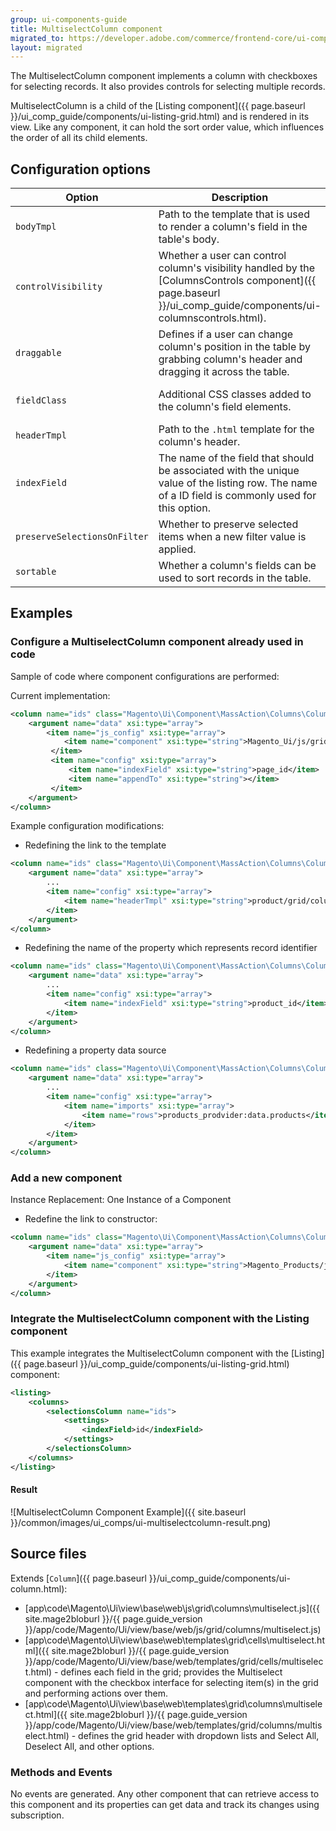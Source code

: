 ```yaml
---
group: ui-components-guide
title: MultiselectColumn component
migrated_to: https://developer.adobe.com/commerce/frontend-core/ui-components/components/multiselect-column/
layout: migrated
---
```


The MultiselectColumn component implements a column with checkboxes for selecting records. It also provides controls for selecting multiple records.

MultiselectColumn is a child of the [Listing component]({{ page.baseurl }}/ui_comp_guide/components/ui-listing-grid.html) and is rendered in its view. Like any component, it can hold the sort order value, which influences the order of all its child elements.

## Configuration options

| Option | Description | Type | Default Value |
| --- | --- | --- | --- |
| `bodyTmpl` | Path to the template that is used to render a column's field in the table's body. | String | `ui/grid/cells/multiselect` |
| `controlVisibility` | Whether a user can control column's visibility handled by the [ColumnsControls component]({{ page.baseurl }}/ui_comp_guide/components/ui-columnscontrols.html). | String | `false` |
| `draggable` | Defines if a user can change column's position in the table by grabbing column's header and dragging it across the table. | Boolean | `false` |
| `fieldClass` | Additional CSS classes added to the column's field elements. | {[name: string]: boolean} | `{'data-grid-checkbox-cell': true}` |
| `headerTmpl` | Path to the `.html` template for the column's header. | String | `ui/grid/columns/multiselect` |
| `indexField` | The name of the field that should be associated with the unique value of the listing row. The name of a ID field is commonly used for this option. | String | `-` |
| `preserveSelectionsOnFilter` | Whether to preserve selected items when a new filter value is applied. | Boolean | `false` |
| `sortable` | Whether a column's fields can be used to sort records in the table. | Boolean | `false` |

## Examples

### Configure a MultiselectColumn component already used in code

Sample of code where component configurations are performed:

Current implementation:

```xml
<column name="ids" class="Magento\Ui\Component\MassAction\Columns\Column">
    <argument name="data" xsi:type="array">
        <item name="js_config" xsi:type="array">
            <item name="component" xsi:type="string">Magento_Ui/js/grid/columns/multiselect</item>
         </item>
         <item name="config" xsi:type="array">
             <item name="indexField" xsi:type="string">page_id</item>
             <item name="appendTo" xsi:type="string"></item>
         </item>
    </argument>
</column>
```

Example configuration modifications:

*  Redefining the link to the template

```xml
<column name="ids" class="Magento\Ui\Component\MassAction\Columns\Column">
    <argument name="data" xsi:type="array">
        ...
        <item name="config" xsi:type="array">
            <item name="headerTmpl" xsi:type="string">product/grid/columns/multiselect</item>
        </item>
    </argument>
</column>
```

*  Redefining the name of the property which represents record identifier

```xml
<column name="ids" class="Magento\Ui\Component\MassAction\Columns\Column">
    <argument name="data" xsi:type="array">
        ...
        <item name="config" xsi:type="array">
            <item name="indexField" xsi:type="string">product_id</item>
        </item>
    </argument>
</column>
```

*  Redefining a property data source

```xml
<column name="ids" class="Magento\Ui\Component\MassAction\Columns\Column">
    <argument name="data" xsi:type="array">
        ...
        <item name="config" xsi:type="array">
            <item name="imports" xsi:type="array">
                <item name="rows">products_prodvider:data.products</item>
            </item>
        </item>
    </argument>
</column>
```

### Add a new component

Instance Replacement: One Instance of a Component

*  Redefine the link to constructor:

```xml
<column name="ids" class="Magento\Ui\Component\MassAction\Columns\Column">
    <argument name="data" xsi:type="array">
        <item name="js_config" xsi:type="array">
            <item name="component" xsi:type="string">Magento_Products/js/grid/columns/multiselect</item>
        </item>
    </argument>
</column>
```

### Integrate the MultiselectColumn component with the Listing component

This example integrates the MultiselectColumn component with the [Listing]({{ page.baseurl }}/ui_comp_guide/components/ui-listing-grid.html) component:

```xml
<listing>
    <columns>
        <selectionsColumn name="ids">
            <settings>
                <indexField>id</indexField>
            </settings>
        </selectionsColumn>
    </columns>
</listing>
```

#### Result

![MultiselectColumn Component Example]({{ site.baseurl }}/common/images/ui_comps/ui-multiselectcolumn-result.png)

## Source files

Extends [`Column`]({{ page.baseurl }}/ui_comp_guide/components/ui-column.html):

*  [app\code\Magento\Ui\view\base\web\js\grid\columns\multiselect.js]({{ site.mage2bloburl }}/{{ page.guide_version }}/app/code/Magento/Ui/view/base/web/js/grid/columns/multiselect.js)
*  [app\code\Magento\Ui\view\base\web\templates\grid\cells\multiselect.html]({{ site.mage2bloburl }}/{{ page.guide_version }}/app/code/Magento/Ui/view/base/web/templates/grid/cells/multiselect.html) - defines each field in the grid; provides the Multiselect component with the checkbox interface for selecting item(s) in the grid and performing actions over them.
*  [app\code\Magento\Ui\view\base\web\templates\grid\columns\multiselect.html]({{ site.mage2bloburl }}/{{ page.guide_version }}/app/code/Magento/Ui/view/base/web/templates/grid/columns/multiselect.html) - defines the grid header with dropdown lists and Select All, Deselect All, and other options.

### Methods and Events

No events are generated. Any other component that can retrieve access to this component and its properties can get data and track its changes using subscription.
